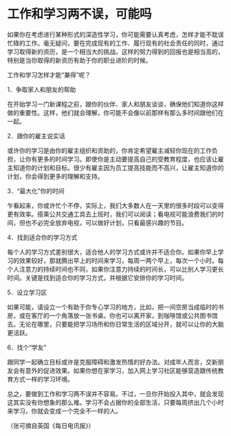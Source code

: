 # 工作和学习两不误，可能吗

如果你在考虑进行某种形式的深造性学习，你可能需要认真考虑，怎样才能不耽误忙碌的工作。毫无疑问，要在完成现有的工作、履行现有的社会责任的同时，通过学习取得新的资历，是一个相当大的挑战。这样的努力得到的回报也是相当高的，特别是当你取得的新资历有助于你的职业进阶的时候。

工作和学习怎样才能“兼得”呢？

1．争取家人和朋友的帮助

在开始学习一门新课程之前，跟你的伙伴、家人和朋友谈谈，确保他们知道你这样做的重要性。这样，他们就会理解，你可能不会像以前那样有那么多时间跟他们在一起。

2．跟你的雇主说实话

或许你的学习是由你的雇主组织和资助的，你肯定希望雇主减轻你现在的工作负担，让你有更多的时间学习。即使你是主动要提高自己的受教育程度，也应该让雇主知道你的计划和目标。很少有雇主因为员工提高技能而不高兴，让雇主知道你的计划，你会得到更多的理解和支持。

3．“最大化”你的时间

乍看起来，你或许忙个不停，实际上，我们大多数人在一天里的很多时段可以变得更有效率。搭乘公共交通工具去上班时，我们可以阅读；看电视可能浪费我们的时间，但也不必完全放弃电视，可以做好计划，只看最感兴趣的节目。

4．找到适合你的学习方式

每个人的学习方式差别很大，适合他人的学习方式或许并不适合你。如果你早上学习的效果较好，那就腾出早上的时间来学习，每周一两个早上，每次一个小时。每个人注意力的持续时间也不同，如果你注意力持续的时间长，可以比别人学习更长时间。关键是找到适合你的学习方式，并根据它安排你的学习时间。

5．设立学习区

如果可能，请设立一个有助于你专心学习的地方，比如，把一间空房当成临时的书房，或在客厅的一个角落放一张书桌。你也可以离开家，到咖啡馆或公共图书馆去。无论在哪里，只要能把学习场所和你日常生活的区域分开，就可以让你的大脑更活跃。

6．找个“学友”

跟同学一起确立目标或许是克服障碍和激发热情的好办法。对成年人而言，交新朋友会有意外的促进效果。如果你想在家学习，加入网上学习社区能够营造跟传统教育方式一样的学习环境。

总之，要做到工作和学习两不误并不容易。不过，一旦你开始投入其中，就会发现这其实没有你想象的那么难。学习不会占据你的全部生活，只要每周挤出几个小时来学习，你就会变成一个完全不一样的人。

（张可摘自英国《每日电讯报》）
